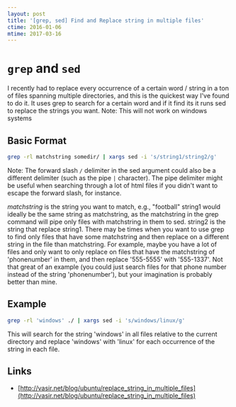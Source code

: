 ```yaml
---
layout: post
title: '[grep, sed] Find and Replace string in multiple files'
ctime: 2016-01-06
mtime: 2017-03-16
---
```


# `grep` and `sed`


I recently had to replace every occurrence of a certain word / string in a ton of files spanning multiple directories, and this is the quickest way I've found to do it. It uses grep to search for a certain word and if it find its it runs sed to replace the strings you want. Note: This will not work on windows systems

## Basic Format

```bash
grep -rl matchstring somedir/ | xargs sed -i 's/string1/string2/g'
```

Note: The forward slash `/` delimiter in the sed argument could also be a different delimiter (such as the pipe `|` character). The pipe delimiter might be useful when searching through a lot of html files if you didn't want to escape the forward slash, for instance.

_matchstring_ is the string you want to match, e.g., "football" string1 would ideally be the same string as matchstring, as the matchstring in the grep command will pipe only files with matchstring in them to sed. string2 is the string that replace string1. There may be times when you want to use grep to find only files that have some matchstring and then replace on a different string in the file than matchstring. For example, maybe you have a lot of files and only want to only replace on files that have the matchstring of 'phonenumber' in them, and then replace '555-5555' with '555-1337'. Not that great of an example (you could just search files for that phone number instead of the string 'phonenumber'), but your imagination is probably better than mine.

## Example

```bash
grep -rl 'windows' ./ | xargs sed -i 's/windows/linux/g'
```

This will search for the string 'windows' in all files relative to the current directory and replace 'windows' with 'linux' for each occurrence of the string in each file.

Links
---

- [http://vasir.net/blog/ubuntu/replace_string_in_multiple_files](http://vasir.net/blog/ubuntu/replace_string_in_multiple_files)
